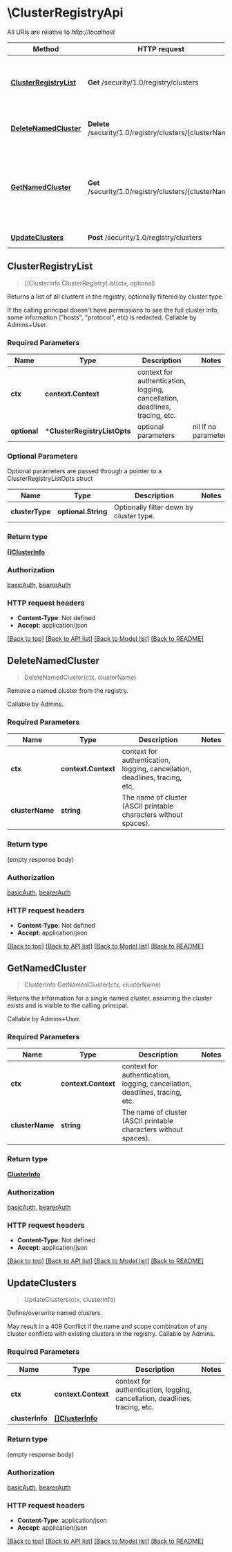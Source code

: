 # \ClusterRegistryApi

All URIs are relative to *http://localhost*

Method | HTTP request | Description
------------- | ------------- | -------------
[**ClusterRegistryList**](ClusterRegistryApi.md#ClusterRegistryList) | **Get** /security/1.0/registry/clusters | Returns a list of all clusters in the registry, optionally filtered by cluster type.
[**DeleteNamedCluster**](ClusterRegistryApi.md#DeleteNamedCluster) | **Delete** /security/1.0/registry/clusters/{clusterName} | Remove a named cluster from the registry.
[**GetNamedCluster**](ClusterRegistryApi.md#GetNamedCluster) | **Get** /security/1.0/registry/clusters/{clusterName} | Returns the information for a single named cluster, assuming the cluster exists and is visible to the calling principal.
[**UpdateClusters**](ClusterRegistryApi.md#UpdateClusters) | **Post** /security/1.0/registry/clusters | Define/overwrite named clusters.



## ClusterRegistryList

> []ClusterInfo ClusterRegistryList(ctx, optional)

Returns a list of all clusters in the registry, optionally filtered by cluster type.

If the calling principal doesn't have permissions to see the full cluster info, some information (\"hosts\", \"protocol\", etc) is redacted.  Callable by Admins+User. 

### Required Parameters


Name | Type | Description  | Notes
------------- | ------------- | ------------- | -------------
**ctx** | **context.Context** | context for authentication, logging, cancellation, deadlines, tracing, etc.
 **optional** | ***ClusterRegistryListOpts** | optional parameters | nil if no parameters

### Optional Parameters

Optional parameters are passed through a pointer to a ClusterRegistryListOpts struct


Name | Type | Description  | Notes
------------- | ------------- | ------------- | -------------
 **clusterType** | **optional.String**| Optionally filter down by cluster type. | 

### Return type

[**[]ClusterInfo**](ClusterInfo.md)

### Authorization

[basicAuth](../README.md#basicAuth), [bearerAuth](../README.md#bearerAuth)

### HTTP request headers

- **Content-Type**: Not defined
- **Accept**: application/json

[[Back to top]](#) [[Back to API list]](../README.md#documentation-for-api-endpoints)
[[Back to Model list]](../README.md#documentation-for-models)
[[Back to README]](../README.md)


## DeleteNamedCluster

> DeleteNamedCluster(ctx, clusterName)

Remove a named cluster from the registry.

Callable by Admins.

### Required Parameters


Name | Type | Description  | Notes
------------- | ------------- | ------------- | -------------
**ctx** | **context.Context** | context for authentication, logging, cancellation, deadlines, tracing, etc.
**clusterName** | **string**| The name of cluster (ASCII printable characters without spaces). | 

### Return type

 (empty response body)

### Authorization

[basicAuth](../README.md#basicAuth), [bearerAuth](../README.md#bearerAuth)

### HTTP request headers

- **Content-Type**: Not defined
- **Accept**: application/json

[[Back to top]](#) [[Back to API list]](../README.md#documentation-for-api-endpoints)
[[Back to Model list]](../README.md#documentation-for-models)
[[Back to README]](../README.md)


## GetNamedCluster

> ClusterInfo GetNamedCluster(ctx, clusterName)

Returns the information for a single named cluster, assuming the cluster exists and is visible to the calling principal.

Callable by Admins+User.

### Required Parameters


Name | Type | Description  | Notes
------------- | ------------- | ------------- | -------------
**ctx** | **context.Context** | context for authentication, logging, cancellation, deadlines, tracing, etc.
**clusterName** | **string**| The name of cluster (ASCII printable characters without spaces). | 

### Return type

[**ClusterInfo**](ClusterInfo.md)

### Authorization

[basicAuth](../README.md#basicAuth), [bearerAuth](../README.md#bearerAuth)

### HTTP request headers

- **Content-Type**: Not defined
- **Accept**: application/json

[[Back to top]](#) [[Back to API list]](../README.md#documentation-for-api-endpoints)
[[Back to Model list]](../README.md#documentation-for-models)
[[Back to README]](../README.md)


## UpdateClusters

> UpdateClusters(ctx, clusterInfo)

Define/overwrite named clusters.

May result in a 409 Conflict if the name and scope combination of any cluster conflicts with existing clusters in the registry.  Callable by Admins. 

### Required Parameters


Name | Type | Description  | Notes
------------- | ------------- | ------------- | -------------
**ctx** | **context.Context** | context for authentication, logging, cancellation, deadlines, tracing, etc.
**clusterInfo** | [**[]ClusterInfo**](ClusterInfo.md)|  | 

### Return type

 (empty response body)

### Authorization

[basicAuth](../README.md#basicAuth), [bearerAuth](../README.md#bearerAuth)

### HTTP request headers

- **Content-Type**: application/json
- **Accept**: application/json

[[Back to top]](#) [[Back to API list]](../README.md#documentation-for-api-endpoints)
[[Back to Model list]](../README.md#documentation-for-models)
[[Back to README]](../README.md)

